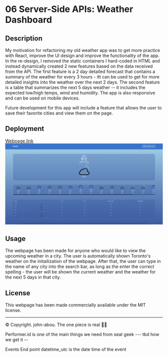 # 06 Server-Side APIs: Weather Dashboard

## Description
My motivation for refactoring my old weather app was to get more practice with React, improve the UI design and improve the functionality of the app. In the re-design, I removed the static containers I hard-coded in HTML and instead dynamically created 2 new features based on the data received from the API. The first feature is a 2 day detailed forecast that contains a summary of the weather for every 3 hours - itt can be used to get for more detailed insights into the weather over the next 2 days. The second feature is a table that summarizes the next 5 days weather -- it includes the expected low/high temps, wind and humidity. The app is also responsive and can be used on mobile devices.

Future development for this app will include a feature that allows the user to save their favorite cities and view them on the page.


## Deployment
<a href="https://john-abou.github.io/weather-app/">Webpage link</a>
<img src='src/assets/images/weather-app.png'>

## Usage
The webpage has been made for anyone who would like to view the upcoming weather in a city. The user is automatically shown Toronto's weather on the initailization of the webpage. After that, the user can type in the name of any city into the search bar, as long as the enter the correct spelling - the user will be shown the current weather and the weather for the next 5 days in that city. 

## License
This webpage has been made commercially available under the MIT license.


- - -
© Copyright. john-abou. The one piece is real 🏴‍☠



Performer.id is one of the main things we need from seat geek --- tbd how we get it -- 

Events End point
datetime_utc is the date time of the event

